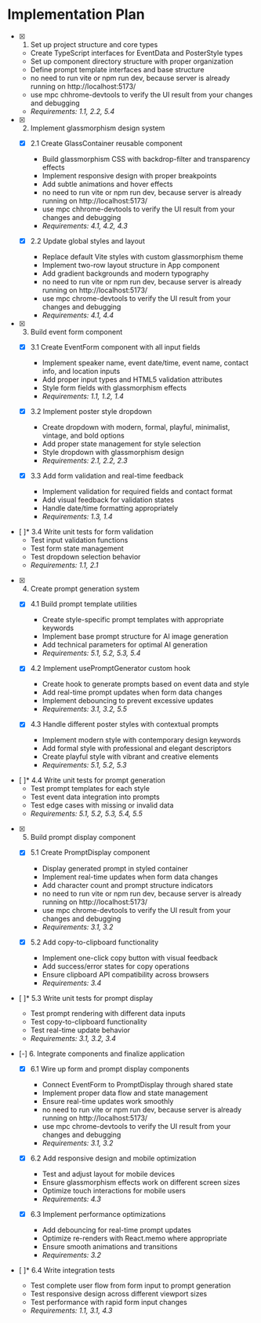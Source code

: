 # Implementation Plan

- [x] 1. Set up project structure and core types
  - Create TypeScript interfaces for EventData and PosterStyle types
  - Set up component directory structure with proper organization
  - Define prompt template interfaces and base structure  
  - no need to run vite or npm run dev, because server is already running on http://localhost:5173/
  - use mpc chhrome-devtools to verify the UI result from your changes and debugging
  - _Requirements: 1.1, 2.2, 5.4_

- [x] 2. Implement glassmorphism design system
  - [x] 2.1 Create GlassContainer reusable component
    - Build glassmorphism CSS with backdrop-filter and transparency effects
    - Implement responsive design with proper breakpoints
    - Add subtle animations and hover effects
    - no need to run vite or npm run dev, because server is already running on http://localhost:5173/
    - use mpc chhrome-devtools to verify the UI result from your changes and debugging
    - _Requirements: 4.1, 4.2, 4.3_
  
  - [x] 2.2 Update global styles and layout
    - Replace default Vite styles with custom glassmorphism theme
    - Implement two-row layout structure in App component
    - Add gradient backgrounds and modern typography
    - no need to run vite or npm run dev, because server is already running on http://localhost:5173/
    - use mpc chrome-devtools to verify the UI result from your changes and debugging
    - _Requirements: 4.1, 4.4_

- [x] 3. Build event form component
  - [x] 3.1 Create EventForm component with all input fields
    - Implement speaker name, event date/time, event name, contact info, and location inputs
    - Add proper input types and HTML5 validation attributes
    - Style form fields with glassmorphism effects
    - _Requirements: 1.1, 1.2, 1.4_
  
  - [x] 3.2 Implement poster style dropdown
    - Create dropdown with modern, formal, playful, minimalist, vintage, and bold options
    - Add proper state management for style selection
    - Style dropdown with glassmorphism design
    - _Requirements: 2.1, 2.2, 2.3_
  
  - [x] 3.3 Add form validation and real-time feedback
    - Implement validation for required fields and contact format
    - Add visual feedback for validation states
    - Handle date/time formatting appropriately
    - _Requirements: 1.3, 1.4_

- [ ]* 3.4 Write unit tests for form validation
  - Test input validation functions
  - Test form state management
  - Test dropdown selection behavior
  - _Requirements: 1.1, 2.1_

- [x] 4. Create prompt generation system
  - [x] 4.1 Build prompt template utilities
    - Create style-specific prompt templates with appropriate keywords
    - Implement base prompt structure for AI image generation
    - Add technical parameters for optimal AI generation
    - _Requirements: 5.1, 5.2, 5.3, 5.4_
  
  - [x] 4.2 Implement usePromptGenerator custom hook
    - Create hook to generate prompts based on event data and style
    - Add real-time prompt updates when form data changes
    - Implement debouncing to prevent excessive updates
    - _Requirements: 3.1, 3.2, 5.5_
  
  - [x] 4.3 Handle different poster styles with contextual prompts
    - Implement modern style with contemporary design keywords
    - Add formal style with professional and elegant descriptors
    - Create playful style with vibrant and creative elements
    - _Requirements: 5.1, 5.2, 5.3_

- [ ]* 4.4 Write unit tests for prompt generation
  - Test prompt templates for each style
  - Test event data integration into prompts
  - Test edge cases with missing or invalid data
  - _Requirements: 5.1, 5.2, 5.3, 5.4, 5.5_

- [x] 5. Build prompt display component
  - [x] 5.1 Create PromptDisplay component
    - Display generated prompt in styled container
    - Implement real-time updates when form data changes
    - Add character count and prompt structure indicators
    - no need to run vite or npm run dev, because server is already running on http://localhost:5173/
    - use mpc chrome-devtools to verify the UI result from your changes and debugging
    - _Requirements: 3.1, 3.2_
  
  - [x] 5.2 Add copy-to-clipboard functionality
    - Implement one-click copy button with visual feedback
    - Add success/error states for copy operations
    - Ensure clipboard API compatibility across browsers
    - _Requirements: 3.4_

- [ ]* 5.3 Write unit tests for prompt display
  - Test prompt rendering with different data inputs
  - Test copy-to-clipboard functionality
  - Test real-time update behavior
  - _Requirements: 3.1, 3.2, 3.4_

- [-] 6. Integrate components and finalize application
  - [x] 6.1 Wire up form and prompt display components
    - Connect EventForm to PromptDisplay through shared state
    - Implement proper data flow and state management
    - Ensure real-time updates work smoothly
    - no need to run vite or npm run dev, because server is already running on http://localhost:5173/
    - use mpc chrome-devtools to verify the UI result from your changes and debugging
    - _Requirements: 3.1, 3.2_
  
  - [x] 6.2 Add responsive design and mobile optimization
    - Test and adjust layout for mobile devices
    - Ensure glassmorphism effects work on different screen sizes
    - Optimize touch interactions for mobile users
    - _Requirements: 4.3_
  
  - [x] 6.3 Implement performance optimizations
    - Add debouncing for real-time prompt updates
    - Optimize re-renders with React.memo where appropriate
    - Ensure smooth animations and transitions
    - _Requirements: 3.2_

- [ ]* 6.4 Write integration tests
  - Test complete user flow from form input to prompt generation
  - Test responsive design across different viewport sizes
  - Test performance with rapid form input changes
  - _Requirements: 1.1, 3.1, 4.3_